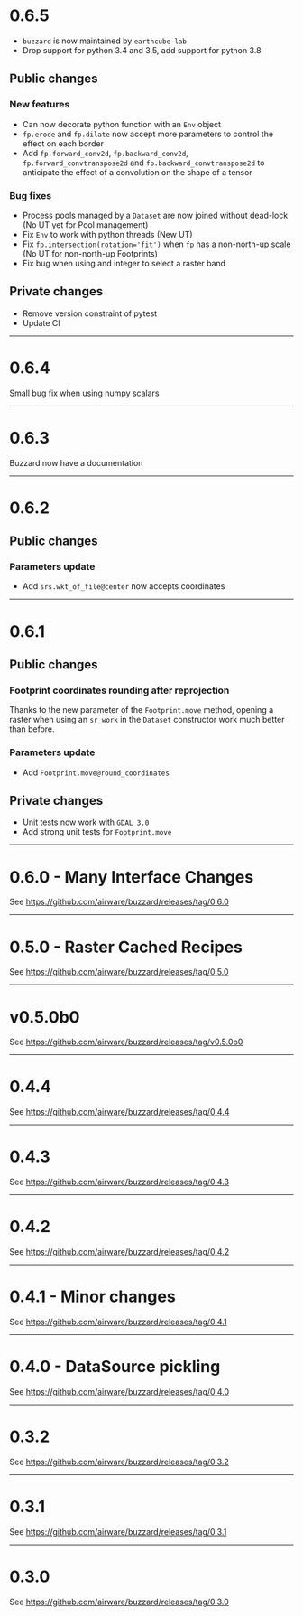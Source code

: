 # 0.6.5
- `buzzard` is now maintained by `earthcube-lab`
- Drop support for python 3.4 and 3.5, add support for python 3.8

## Public changes
### New features
- Can now decorate python function with an `Env` object
- `fp.erode` and `fp.dilate` now accept more parameters to control the effect on each border
- Add `fp.forward_conv2d`, `fp.backward_conv2d`, `fp.forward_convtranspose2d` and `fp.backward_convtranspose2d` to anticipate the effect of a convolution on the shape of a tensor

### Bug fixes
- Process pools managed by a `Dataset` are now joined without dead-lock (No UT yet for Pool management)
- Fix `Env` to work with python threads (New UT)
- Fix `fp.intersection(rotation='fit')` when `fp` has a non-north-up scale (No UT for non-north-up Footprints)
- Fix bug when using and integer to select a raster band

## Private changes
- Remove version constraint of pytest
- Update CI

---

# 0.6.4
Small bug fix when using numpy scalars

---

# 0.6.3
Buzzard now have a documentation

---


# 0.6.2
## Public changes
### Parameters update
- Add `srs.wkt_of_file@center` now accepts coordinates

---

# 0.6.1
## Public changes
### Footprint coordinates rounding after reprojection
Thanks to the new parameter of the `Footprint.move` method, opening a raster when using an `sr_work` in the `Dataset` constructor work much better than before.

### Parameters update
- Add `Footprint.move@round_coordinates`
## Private changes
- Unit tests now work with `GDAL 3.0`
- Add strong unit tests for `Footprint.move`

---

# 0.6.0 - Many Interface Changes
See https://github.com/airware/buzzard/releases/tag/0.6.0

---

# 0.5.0 - Raster Cached Recipes
See https://github.com/airware/buzzard/releases/tag/0.5.0

---

# v0.5.0b0
See https://github.com/airware/buzzard/releases/tag/v0.5.0b0

---

# 0.4.4
See https://github.com/airware/buzzard/releases/tag/0.4.4

---

# 0.4.3
See https://github.com/airware/buzzard/releases/tag/0.4.3

---

# 0.4.2
See https://github.com/airware/buzzard/releases/tag/0.4.2

---

# 0.4.1 - Minor changes
See https://github.com/airware/buzzard/releases/tag/0.4.1

---

# 0.4.0 - DataSource pickling
See https://github.com/airware/buzzard/releases/tag/0.4.0

---

# 0.3.2
See https://github.com/airware/buzzard/releases/tag/0.3.2

---

# 0.3.1
See https://github.com/airware/buzzard/releases/tag/0.3.1

---

# 0.3.0
See https://github.com/airware/buzzard/releases/tag/0.3.0
